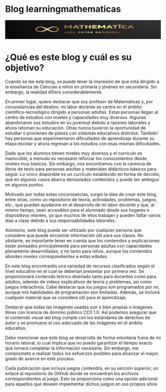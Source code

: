 # Blog learningmathematicas

![Logo del Blog de Axel Cotón Gutiérrez](/assets/images/top.jpg)

<h1>¿Qué es este blog y cuál es su objetivo?</h1>

Cuando se lee este blog, se puede tener la impresión de que está dirigido a la enseñanza de Ciencias a niños en primaria y jóvenes en secundaria. Sin embargo, la realidad difiere considerablemente.

En primer lugar, quiero destacar que soy profesor de Matemáticas y, por circunstancias del destino, mi labor docente se centra en el ámbito científico-tecnológico dirigido a personas adultas. Estas personas llegan al centro de estudios con niveles y capacidades muy diversos. Algunas abandonaron sus estudios en su juventud debido a razones laborales y ahora retoman su educación. Otras nunca tuvieron la oportunidad de estudiar o provienen de países con sistemas educativos distintos. También hay personas que experimentaron dificultades de aprendizaje durante su etapa escolar y ahora regresan a los estudios con esas mismas dificultades.

Dado que los alumnos tienen niveles muy diversos y el currículo es inamovible, a menudo es necesario reforzar los conocimientos desde niveles muy básicos. Sin embargo, nos encontramos con la carencia de libros de texto para personas adultas y materiales didácticos básicos para seguir. Lo único disponible es un currículo establecido en forma de decreto, que en algunos casos abarca demasiados contenidos y puede ser ambiguo en algunos puntos.

Motivado por todas estas circunstancias, surgió la idea de crear este blog, entre otras, como un repositorio de teoría, actividades, problemas, juegos, etc., que puedan ayudarme en el desarrollo de mi labor docente y que, al mismo tiempo, sean accesibles para el alumnado desde sus hogares o dispositivos móviles, ya que muchos de ellos trabajan y pueden faltar varios días a clase debido a sus responsabilidades laborales.

Asimismo, este blog puede ser utilizado por cualquier persona que considere que puede encontrar información útil para sus clases. No obstante, es importante tener en cuenta que los contenidos y explicaciones están pensados principalmente para personas adultas con capacidades plenamente desarrolladas, y no tanto para niños, aunque los contenidos aborden niveles correspondientes a estas edades.

En este blog encontraréis una variedad de recursos clasificados según el nivel educativo en el cual se deberían presentar por primera vez. Se proporcionará contenido teórico diseñado tanto para docentes como para adultos, además de vídeos explicativos de teoría y problemas, así como juegos interactivos. Cabe destacar que los juegos son programados por mí, aunque mis habilidades de programación son limitadas. Además, se incluirá cualquier material que se considere útil para el aprendizaje.

Destacar que todas las imágenes usadas son o bien propias o imágenes libres con licencia de dominio público CC0 1.0. Así podemos asegurar que el contenido visual del blog cumple con los estándares de derechos de autor y se promueve el uso adecuado de las imágenes en el ámbito educativo.

Debo mencionar que este blog se desarrolla de forma voluntaria fuera de mi horario laboral, lo cual implica que no puedo garantizar el tiempo exacto que tomará completar la información necesaria. Sin embargo, me comprometo a realizar todos los esfuerzos posibles para alcanzar el mayor grado de avance en este proceso.

Cada publicación que incluya juegos contendrá, en su sección superior, un enlace al repositorio de GitHub donde se encuentran los archivos correspondientes al juego. Esto se proporciona como una opción adicional para aquellos que deseen implementar dichos juegos en sus propios sitios
